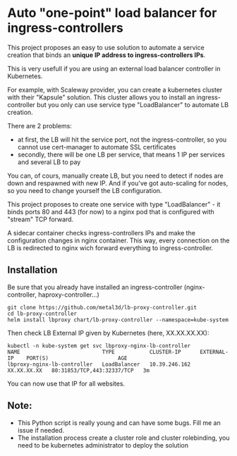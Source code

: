 # Auto "one-point" load balancer for ingress-controllers

This project proposes an easy to use solution to automate a service creation that binds an **unique IP address to ingress-controllers IPs**. 

This is very usefull if you are using an external load balancer controller in Kubernetes.

For example, with Scaleway provider, you can create a kubernetes cluster with their "Kapsule" solution. This cluster allows you to install an ingress-controller but you only can use service type "LoadBalancer" to automate LB creation. 

There are 2 problems:

- at first, the LB will hit the service port, not the ingress-controller, so you cannot use cert-manager to automate SSL certificates
- secondly, there will be one LB per service, that means 1 IP per services and several LB to pay

You can, of cours, manually create LB, but you need to detect if nodes are down and respawned with new IP. And if you've got auto-scaling for nodes, so you need to change yourself the LB configuration.

This project proposes to create one service with type "LoadBalancer" - it binds ports 80 and 443 (for now) to a nginx pod that is configured with "stream" TCP forward.

A sidecar container checks ingress-controllers IPs and make the configuration changes in nginx container. This way, every connection on the LB is redirected to nginx wich forward everything to ingress-controller.

## Installation

Be sure that you already have installed an ingress-controller (nginx-controller, haproxy-controller...)

```
git clone https://github.com/metal3d/lb-proxy-controller.git
cd lb-proxy-controller
helm install lbproxy chart/lb-proxy-controller --namespace=kube-system
```

Then check LB External IP given by Kubernetes (here, XX.XX.XX.XX):

```
kubectl -n kube-system get svc lbproxy-nginx-lb-controller
NAME                          TYPE           CLUSTER-IP      EXTERNAL-IP    PORT(S)                      AGE
lbproxy-nginx-lb-controller   LoadBalancer   10.39.246.162   XX.XX.XX.XX   80:31853/TCP,443:32337/TCP   3m
```

You can now use that IP for all websites.


## Note:

- This Python script is really young and can have some bugs. Fill me an issue if needed.
- The installation process create a cluster role and cluster rolebinding, you need to be kubernetes administrator to deploy the solution


